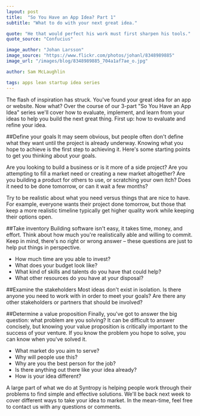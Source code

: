 ```yaml
---
layout: post
title:  "So You Have an App Idea? Part 1"
subtitle: "What to do with your next great idea."

quote: "He that would perfect his work must first sharpen his tools."
quote_source: "Confucius"

image_author: "Johan Larsson"
image_source: "https://www.flickr.com/photos/johanl/8348989885"
image_url: "/images/blog/8348989885_704a1af7ae_o.jpg"

author: Sam McLaughlin

tags: apps lean startup idea series
---
```


The flash of inspiration has struck. You've found your great idea for an app or website. Now what? Over the course of our 3-part "So You Have an App Idea" series we'll cover how to evaluate, implement, and learn from your ideas to help you build the next great thing. First up: how to evaluate and refine your idea.

##Define your goals
It may seem obvious, but people often don't define what they want until the project is already underway. Knowing what you hope to achieve is the first step to achieving it. Here's some starting points to get you thinking about your goals. 

Are you looking to build a business or is it more of a side project? Are you attempting to fill a market need or creating a new market altogether? Are you building a product for others to use, or scratching your own itch? Does it need to be done tomorrow, or can it wait a few months?

Try to be realistic about what you need versus things that are nice to have. For example, everyone wants their project done tomorrow, but those that keep a more realistic timeline typically get higher quality work while keeping their options open.

##Take inventory
Building software isn't easy, it takes time, money, and effort. Think about how much you're realistically able and willing to commit. Keep in mind, there's no right or wrong answer – these questions are just to help put things in perspective.
 
* How much time are you able to invest? 
* What does your budget look like? 
* What kind of skills and talents do you have that could help?
* What other resources do you have at your disposal? 

##Examine the stakeholders
Most ideas don't exist in isolation. Is there anyone you need to work with in order to meet your goals? Are there any other stakeholders or partners that should be involved?

##Determine a value proposition
Finally, you've got to answer the big question: what problem are you solving? It can be difficult to answer concisely, but knowing your value proposition is critically important to the success of your venture. If you know the problem you hope to solve, you can know when you've solved it. 

* What market do you aim to serve?
* Why will people use this?
* Why are you the best person for the job? 
* Is there anything out there like your idea already? 
* How is your idea different?

A large part of what we do at Syntropy is helping people work through their problems to find simple and effective solutions. We'll be back next week to cover different ways to take your idea to market. In the mean-time, feel free to contact us with any questions or comments. 